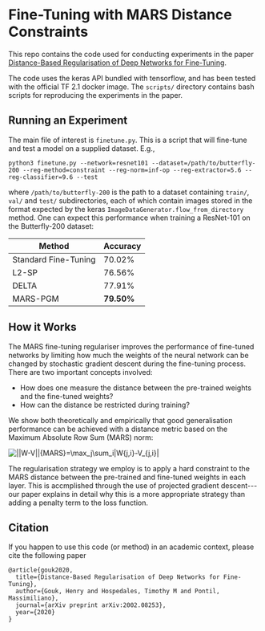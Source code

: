 Fine-Tuning with MARS Distance Constraints
==========================================

This repo contains the code used for conducting experiments in the paper [Distance-Based Regularisation of Deep Networks for Fine-Tuning](https://arxiv.org/abs/2002.08253).

The code uses the keras API bundled with tensorflow, and has been tested with the official TF 2.1 docker image. The `scripts/` directory contains bash scripts for reproducing the experiments in the paper.

Running an Experiment
---------------------

The main file of interest is `finetune.py`. This is a script that will fine-tune and test a model on a supplied dataset. E.g.,

```
python3 finetune.py --network=resnet101 --dataset=/path/to/butterfly-200 --reg-method=constraint --reg-norm=inf-op --reg-extractor=5.6 --reg-classifier=9.6 --test
```

where `/path/to/butterfly-200` is the path to a dataset containing `train/`, `val/` and `test/` subdirectories, each of which contain images stored in the format expected by the keras `ImageDataGenerator.flow_from_directory` method. One can expect this performance when training a ResNet-101 on the Butterfly-200 dataset:

| Method               | Accuracy   |
| -------------------- | ---------- |
| Standard Fine-Tuning |     70.02% |
| L2-SP                |     76.56% |
| DELTA                |     77.91% |
| MARS-PGM             | **79.50%** |


How it Works
------------

The MARS fine-tuning regulariser improves the performance of fine-tuned networks by limiting how much the weights of the neural network can be changed by stochastic gradient descent during the fine-tuning process. There are two important concepts involved:

* How does one measure the distance between the pre-trained weights and the fine-tuned weights?
* How can the distance be restricted during training?

We show both theoretically and empirically that good generalisation performance can be achieved with a distance metric based on the Maximum Absolute Row Sum (MARS) norm:

![||W-V||_{MARS}=\max_j\sum_i|W_{j,i}-V_{j,i}|](https://render.githubusercontent.com/render/math?math=\huge||W-V||_{MARS}=\max_j\sum_i|W_{j,i}-V_{j,i}|.)

The regularisation strategy we employ is to apply a hard constraint to the MARS distance between the pre-trained and fine-tuned weights in each layer. This is accmplished through the use of projected gradient descent---our paper explains in detail why this is a more appropriate strategy than adding a penalty term to the loss function.

Citation
--------

If you happen to use this code (or method) in an academic context, please cite the following paper

```
@article{gouk2020,
  title={Distance-Based Regularisation of Deep Networks for Fine-Tuning},
  author={Gouk, Henry and Hospedales, Timothy M and Pontil, Massimiliano},
  journal={arXiv preprint arXiv:2002.08253},
  year={2020}
}
```
